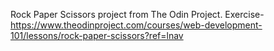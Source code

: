 Rock Paper Scissors project from The Odin Project.
Exercise-
https://www.theodinproject.com/courses/web-development-101/lessons/rock-paper-scissors?ref=lnav
